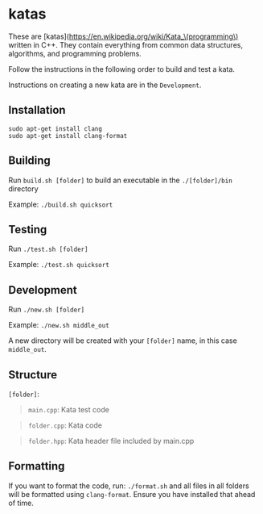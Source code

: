 # katas

These are [katas](https://en.wikipedia.org/wiki/Kata_\(programming\) written in
C++. They contain everything from common data structures, algorithms, and
programming problems.

Follow the instructions in the following order to build and test a kata.

Instructions on creating a new kata are in the `Development`.

## Installation
```
sudo apt-get install clang
sudo apt-get install clang-format
```

## Building
Run `build.sh [folder]` to build an executable in the `./[folder]/bin` directory

Example: `./build.sh quicksort`

## Testing
Run `./test.sh [folder]`  

Example: `./test.sh quicksort`

## Development

Run `./new.sh [folder]`

Example: `./new.sh middle_out`

A new directory will be created with your `[folder]` name, in this case
`middle_out`.

## Structure
`[folder]`:
  >`main.cpp`: Kata test code

  >`folder.cpp`: Kata code

  >`folder.hpp`: Kata header file included by main.cpp


## Formatting
If you want to format the code, run: `./format.sh` and all files in all folders
will be formatted using `clang-format`. Ensure you have installed that ahead
of time.
